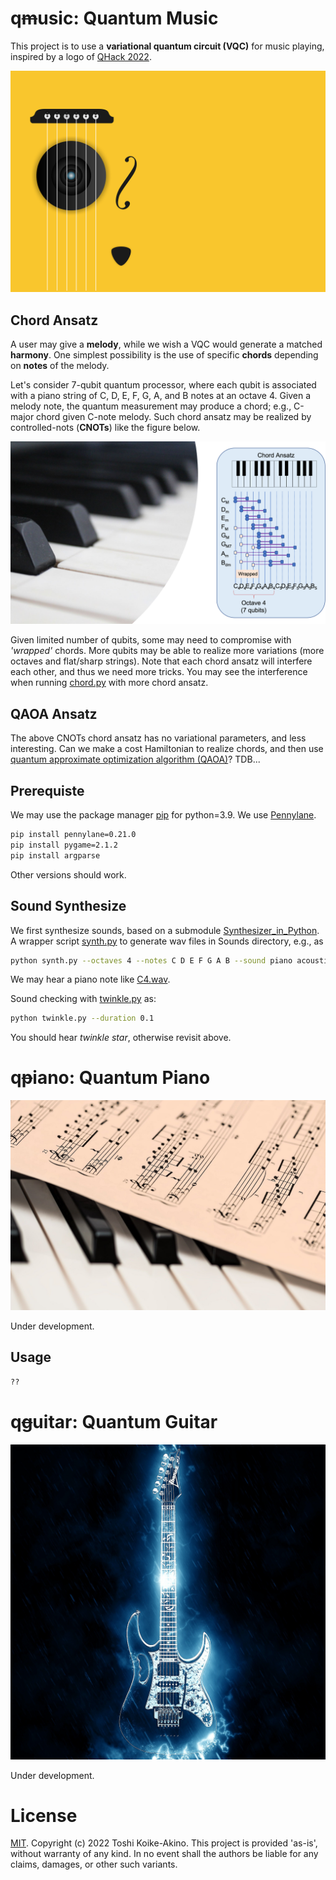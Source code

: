 # q~~m~~usic: Quantum Music

This project is to use a **variational quantum circuit (VQC)** for music playing, inspired by a logo of [QHack 2022](https://github.com/XanaduAI/QHack).

![qusic](./images/music-gcf30a667d_1920.png)

## Chord Ansatz

A user may give a **melody**, while we wish a VQC would generate a matched **harmony**. 
One simplest possibility is the use of specific **chords** depending on **notes** of the melody.

Let's consider 7-qubit quantum processor, where each qubit is associated with a piano string of C, D, E, F, G, A, and B notes at an octave 4.
Given a melody note, the quantum measurement may produce a chord; e.g., C-major chord given C-note melody.
Such chord ansatz may be realized by controlled-nots (**CNOTs**) like the figure below.

![chord](./images/chord.png)

Given limited number of qubits, some may need to compromise with *'wrapped'* chords.
More qubits may be able to realize more variations (more octaves and flat/sharp strings).
Note that each chord ansatz will interfere each other, and thus we need more tricks.
You may see the interference when running [chord.py](./chord.py) with more chord ansatz.


## QAOA Ansatz

The above CNOTs chord ansatz has no variational parameters, and less interesting. 
Can we make a cost Hamiltonian to realize chords, and then use [quantum approximate optimization algorithm (QAOA)](https://arxiv.org/abs/1411.4028)?
TDB...

## Prerequiste

We may use the package manager [pip](https://pip.pypa.io/en/stable/) for python=3.9.
We use [Pennylane](https://pennylane.ai/).
```bash
pip install pennylane=0.21.0
pip install pygame=2.1.2
pip install argparse
```
Other versions should work.


## Sound Synthesize

We first synthesize sounds, based on a submodule [Synthesizer_in_Python](https://github.com/joaocarvalhoopen/Synthesizer_in_Python).
A wrapper script [synth.py](synth.py) to generate wav files in Sounds directory, e.g., as
```bash
python synth.py --octaves 4 --notes C D E F G A B --sound piano acoustic
```
We may hear a piano note like [C4.wav](./audios/C4.wav).

Sound checking with [twinkle.py](twinkle.py) as:
```bash
python twinkle.py --duration 0.1
```
You should hear *twinkle star*, otherwise revisit above.

# q~~p~~iano: Quantum Piano

![qiano](./images/piano-g43a982641_1920.jpg)
<!--
![qiano](./images/piano-g1093989be_1920.jpg)
![qiano](./images/piano-g43b83d891_1280.jpg)
-->

Under development.

## Usage

```bash
??
```

# q~~g~~uitar: Quantum Guitar

![quitar](./images/electric-guitar-g8af22bc71_1920.jpg)
<!--
![quitar](./images/guitar-g9261592a2_1920.jpg)
-->

Under development.

# License

[MIT](https://choosealicense.com/licenses/mit/).
Copyright (c) 2022 Toshi Koike-Akino.
This project is provided 'as-is', without warranty of any kind. In no event shall the authors be liable for any claims, damages, or other such variants.
